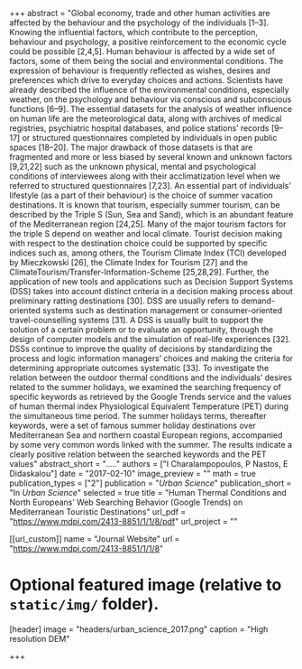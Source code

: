 +++
abstract = "Global economy, trade and other human activities are affected by the behaviour and the psychology of the individuals [1–3]. Knowing the influential factors, which contribute to the perception, behaviour and psychology, a positive reinforcement to the economic cycle could be possible [2,4,5]. Human behaviour is affected by a wide set of factors, some of them being the social and environmental conditions. The expression of behaviour is frequently reflected as wishes, desires and preferences which drive to everyday choices and actions. Scientists have already described the influence of the environmental conditions, especially weather, on the psychology and behaviour via conscious and subconscious functions [6–9]. The essential datasets for the analysis of weather influence on human life are the meteorological data, along with archives of medical registries, psychiatric hospital databases, and police stations’ records [9–17] or structured questionnaires completed by individuals in open public spaces [18–20]. The major drawback of those datasets is that are fragmented and more or less biased by several known and unknown factors [9,21,22] such as the unknown physical, mental and psychological conditions of interviewees along with their acclimatization level when we referred to structured questionnaires [7,23]. An essential part of individuals’ lifestyle (as a part of their behaviour) is the choice of summer vacation destinations. It is known that tourism, especially summer tourism, can be described by the Triple S (Sun, Sea and Sand), which is an abundant feature of the Mediterranean region [24,25]. Many of the major tourism factors for the triple S depend on weather and local climate. Tourist decision making with respect to the destination choice could be supported by specific indices such as, among others, the Tourism Climate Index (TCI) developed by Mieczkowski [26], the Climate Index for Tourism [27] and the ClimateTourism/Transfer-Information-Scheme [25,28,29]. Further, the application of new tools and applications such as Decision Support Systems (DSS) takes into account distinct criteria in a decision making process about preliminary ratting destinations [30]. DSS are usually refers to demand-oriented systems such as destination management or consumer-oriented travel-counselling systems [31]. A DSS is usually built to support the solution of a certain problem or to evaluate an opportunity, through the design of computer models and the simulation of real-life experiences [32]. DSSs continue to improve the quality of decisions by standardizing the process and logic information managers’ choices and making the criteria for determining appropriate outcomes systematic [33]. To investigate the relation between the outdoor thermal conditions and the individuals’ desires related to the summer holidays, we examined the searching frequency of specific keywords as retrieved by the Google Trends service and the values of human thermal index Physiological Equivalent Temperature (PET) during the simultaneous time period. The summer holidays terms, thereafter keywords, were a set of famous summer holiday destinations over Mediterranean Sea and northern coastal European regions, accompanied by some very common words linked with the summer. The results indicate a clearly positive relation between the searched keywords and the PET values"
abstract_short = "....."
authors = ["I Charalampopoulos, P Nastos, E Didaskalou"]
date = "2017-02-10"
image_preview = ""
math = true
publication_types = ["2"]
publication = "*Urban Science*"
publication_short = "In *Urban Science*"
selected = true
title = "Human Thermal Conditions and North Europeans’ Web Searching Behavior (Google Trends) on Mediterranean Touristic Destinations"
url_pdf = "https://www.mdpi.com/2413-8851/1/1/8/pdf"
url_project = ""

[[url_custom]]
name = "Journal Website"
url = "https://www.mdpi.com/2413-8851/1/1/8"

# Optional featured image (relative to `static/img/` folder).
[header]
image = "headers/urban_science_2017.png"
caption = "High resolution DEM"

+++